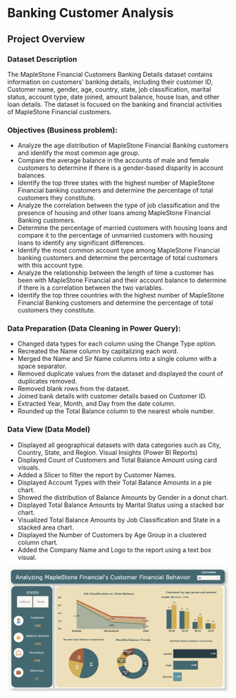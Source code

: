 # Banking Customer Analysis

## Project Overview

### Dataset Description

The MapleStone Financial Customers Banking Details dataset contains information on customers' banking details, including their customer ID, Customer name, gender, age, country, state, job classification, marital status, account type, date joined, amount balance, house loan, and other loan details. The dataset is focused on the banking and financial activities of MapleStone Financial customers.

### Objectives (Business problem):	
* Analyze the age distribution of MapleStone Financial Banking customers and identify the most common age group.
* Compare the average balance in the accounts of male and female customers to determine if there is a gender-based disparity in account balances.
* Identify the top three states with the highest number of MapleStone Financial banking customers and determine the percentage of total customers they constitute.
* Analyze the correlation between the type of job classification and the presence of housing and other loans among MapleStone Financial Banking customers.
* Determine the percentage of married customers with housing loans and compare it to the percentage of unmarried customers with housing loans to identify any significant differences.
* Identify the most common account type among MapleStone Financial banking customers and determine the percentage of total customers with this account type.
* Analyze the relationship between the length of time a customer has been with MapleStone Financial and their account balance to determine if there is a correlation between the two variables.
* Identify the top three countries with the highest number of MapleStone Financial Banking customers and determine the percentage of total customers they constitute.

### Data Preparation (Data Cleaning in Power Query):

* Changed data types for each column using the Change Type option.
* Recreated the Name column by capitalizing each word.
* Merged the Name and Sir Name columns into a single column with a space separator.
* Removed duplicate values from the dataset and displayed the count of duplicates removed.
* Removed blank rows from the dataset.
* Joined bank details with customer details based on Customer ID.
* Extracted Year, Month, and Day from the date column.
* Rounded up the Total Balance column to the nearest whole number.

### Data View (Data Model)
* Displayed all geographical datasets with data categories such as City, Country, State, and Region.
Visual Insights (Power BI Reports)
* Displayed Count of Customers and Total Balance Amount using card visuals.
* Added a Slicer to filter the report by Customer Names.
* Displayed Account Types with their Total Balance Amounts in a pie chart.
* Showed the distribution of Balance Amounts by Gender in a donut chart.
* Displayed Total Balance Amounts by Marital Status using a stacked bar chart.
* Visualized Total Balance Amounts by Job Classification and State in a stacked area chart.
* Displayed the Number of Customers by Age Group in a clustered column chart.
* Added the Company Name and Logo to the report using a text box visual.

![alt text](resources/image.png)